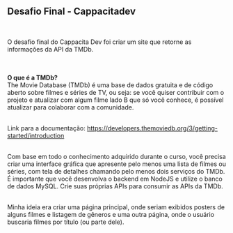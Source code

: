 <h2>Desafio Final - Cappacitadev</h2><br>

O desafio final do Cappacita Dev foi criar um site que retorne as informações da API da TMDb.<br><br>
⠀⠀⠀⠀⠀⠀⠀⠀⠀

**O que é a TMDb?**<br>
The Movie Database (TMDb) é uma base de dados gratuita e de código aberto sobre filmes e séries de TV, ou seja: se você quiser contribuir com o projeto e atualizar com algum filme lado B que só você conhece, é possível atualizar para colaborar com a comunidade.<br><br>

Link para a documentação: https://developers.themoviedb.org/3/getting-started/introduction<br><br>

Com base em todo o conhecimento adquirido durante o curso, você precisa criar uma interface gráfica que apresente pelo menos uma lista de filmes ou séries, com tela de detalhes chamando pelo menos dois serviços do TMDb. É importante que você desenvolva o backend em NodeJS e utilize o banco de dados MySQL. Crie suas próprias APIs para consumir as APIs da TMDb.<br><br>

Minha ideia era criar uma página principal, onde seriam exibidos posters de alguns filmes e listagem de gêneros e uma outra página, onde o usuário buscaria filmes por título (ou parte dele).<br><br>
